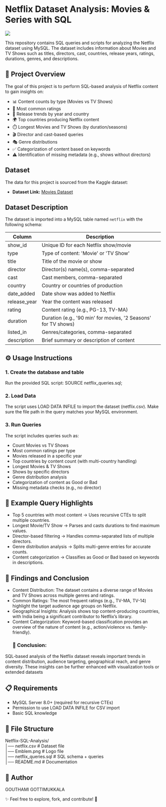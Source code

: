 # Netflix Dataset Analysis: Movies & Series with SQL

![](https://github.com/Gouthami9Gottimukkala/netflix_sql_project/blob/main/Emblem.png)

This repository contains SQL queries and scripts for analyzing the Netflix dataset using MySQL.
The dataset includes information about Movies and TV Shows such as titles, directors, cast, countries, release years, ratings, durations, genres, and descriptions.

## 📌 Project Overview
The goal of this project is to perform SQL-based analysis of Netflix content to gain insights on:
- 📊 Content counts by type (Movies vs TV Shows)
- 🔖 Most common ratings
- 📅 Release trends by year and country
- 🌍 Top countries producing Netflix content
- ⏱️ Longest Movies and TV Shows (by duration/seasons)
- 🎬 Director and cast-based queries
- 🎭 Genre distributions
- ✅ Categorization of content based on keywords
- ⚠️ Identification of missing metadata (e.g., shows without directors)

## Dataset

The data for this project is sourced from the Kaggle dataset:

- **Dataset Link:** [Movies Dataset](https://www.kaggle.com/datasets/shivamb/netflix-shows?resource=download)

## Dataset Description

The dataset is imported into a MySQL table named `netflix` with the following schema:

| Column      | Description                               |
| ----------- | --------------------------------------- |
| show_id     | Unique ID for each Netflix show/movie   |
| type        | Type of content: 'Movie' or 'TV Show'   |
| title       | Title of the movie or show               |
| director    | Director(s) name(s), comma-separated     |
| cast        | Cast members, comma-separated             |
| country     | Country or countries of production       |
| date_added  | Date show was added to Netflix            |
| release_year| Year the content was released             |
| rating      | Content rating (e.g., PG-13, TV-MA)      |
| duration    | Duration (e.g., '90 min' for movies, '2 Seasons' for TV shows) |
| listed_in   | Genres/categories, comma-separated       |
| description | Brief summary or description of content  |

## ⚙️ Usage Instructions
### 1. Create the database and table
Run the provided SQL script:
    SOURCE netflix_queries.sql;
### 2. Load Data
The script uses LOAD DATA INFILE to import the dataset (netflix.csv).
Make sure the file path in the query matches your MySQL environment.
### 3. Run Queries
The script includes queries such as:
- Count Movies vs TV Shows
- Most common ratings per type
- Movies released in a specific year
- Top countries by content count (with multi-country handling)
- Longest Movies & TV Shows
- Shows by specific directors
- Genre distribution analysis
- Categorization of content as Good or Bad
- Missing metadata checks (e.g., no director)

## 🌟 Example Query Highlights

- Top 5 countries with most content → Uses recursive CTEs to split multiple countries.
- Longest Movie/TV Show → Parses and casts durations to find maximum values.
- Director-based filtering → Handles comma-separated lists of multiple directors.
- Genre distribution analysis → Splits multi-genre entries for accurate counts.
- Content categorization → Classifies as Good or Bad based on keywords in descriptions.

## 📝 Findings and Conclusion

- Content Distribution: The dataset contains a diverse range of Movies and TV Shows across multiple genres and ratings.
- Common Ratings: The most frequent ratings (e.g., TV-MA, TV-14) highlight the target audience age groups on Netflix.
- Geographical Insights: Analysis shows top content-producing countries, with India being a significant contributor to Netflix’s library.
- Content Categorization: Keyword-based classification provides an overview of the nature of content (e.g., action/violence vs. family-friendly).
  ### 📌 Conclusion:
SQL-based analysis of the Netflix dataset reveals important trends in content distribution, audience targeting, geographical reach, and genre diversity. These insights can be further enhanced with visualization tools or extended datasets

## 📋 Requirements
- MySQL Server 8.0+ (required for recursive CTEs)
- Permission to use LOAD DATA INFILE for CSV import
- Basic SQL knowledge

## 📂 File Structure
Netflix-SQL-Analysis/  
│── netflix.csv          # Dataset file  
│── Emblem.png           # Logo file  
│── netflix_queries.sql  # SQL schema + queries  
│── README.md            # Documentation  
 


## 👤 Author

GOUTHAMI GOTTIMUKKALA

✨ Feel free to explore, fork, and contribute! 🚀

